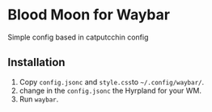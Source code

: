 # Blood Moon for Waybar

Simple config based in catputcchin config 

## Installation

1. Copy `config.jsonc` and `style.css`to `~/.config/waybar/`.
2. change in the `config.jsonc` the Hyrpland for your WM.
3. Run `waybar`.